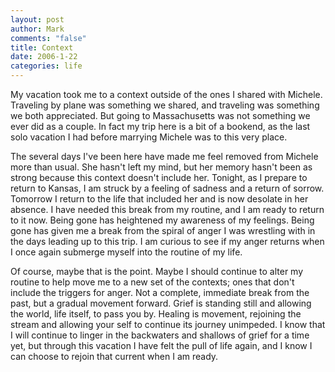 ```yaml
--- 
layout: post
author: Mark
comments: "false"
title: Context
date: 2006-1-22
categories: life
---
```

My vacation took me to a context outside of the ones I shared with Michele. Traveling by plane was something we shared, and traveling was something we both appreciated. But going to Massachusetts was not something we ever did as a couple. In fact my trip here is a bit of a bookend, as the last solo vacation I had before marrying Michele was to this very place.

The several days I've been here have made me feel removed from Michele more than usual. She hasn't left my mind, but her memory hasn't been as strong because this context doesn't include her. Tonight, as I prepare to return to Kansas, I am struck by a feeling of sadness and a return of sorrow. Tomorrow I return to the life that included her and is now desolate in her absence. I have needed this break from my routine, and I am ready to return to it now. Being gone has heightened my awareness of my feelings. Being gone has given me a break from the spiral of anger I was wrestling with in the days leading up to this trip. I am curious to see if my anger returns when I once again submerge myself into the routine of my life.

Of course, maybe that is the point. Maybe I should continue to alter my routine to help move me to a new set of the contexts; ones that don't include the triggers for anger. Not a complete, immediate break from the past, but a gradual movement forward. Grief is standing still and allowing the world, life itself, to pass you by. Healing is movement, rejoining the stream and allowing your self to continue its journey unimpeded. I know that I will continue to linger in the backwaters and shallows of grief for a time yet, but through this vacation I have felt the pull of life again, and I know I can choose to rejoin that current when I am ready.
